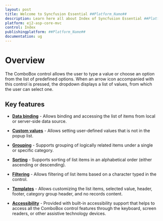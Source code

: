 ```yaml
---
layout: post
title: Welcome to Syncfusion Essential ##Platform_Name##
description: Learn here all about Index of Syncfusion Essential ##Platform_Name## widgets based on HTML5 and jQuery.
platform: ej2-asp-core-mvc
control: Index
publishingplatform: ##Platform_Name##
documentation: ug
---
```



# Overview

The ComboBox control allows the user to type a value or choose an option from the list of predefined options.
When an arrow icon accompanied with this control is pressed, the dropdown displays a list of values, from which the user can select one.

## Key features

* **[Data binding](./data-binding/)** - Allows binding and accessing the list of items from local or server-side data source.

* **[Custom values](./getting-started/#custom-values)** - Allows setting user-defined values that is not in the popup list.

* **[Grouping](./grouping/)** - Supports grouping of logically related items under a single or specific category.

* **[Sorting](https://help.syncfusion.com/cr/cref_files/aspnetmvc-js2/Syncfusion.EJ2~Syncfusion.EJ2.DropDowns.ComboBox~SortOrder.html)** - Supports sorting of list items in an alphabetical order (either ascending or descending).

* **[Filtering](./filtering/)** - Allows filtering of list items based on a character typed in the control.

* **[Templates](./templates/)** - Allows customizing the list items, selected value, header, footer, category group header, and no records content.

* **[Accessibility](./accessibility/)** - Provided with built-in accessibility support that helps to access all the ComboBox control features through the keyboard, screen readers, or other assistive technology devices.